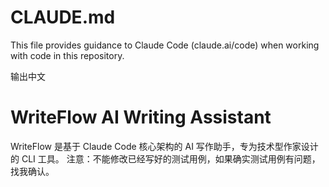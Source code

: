 # CLAUDE.md

This file provides guidance to Claude Code (claude.ai/code) when working with code in this repository.

输出中文

# WriteFlow AI Writing Assistant

WriteFlow 是基于 Claude Code 核心架构的 AI 写作助手，专为技术型作家设计的 CLI 工具。
注意：不能修改已经写好的测试用例，如果确实测试用例有问题，找我确认。